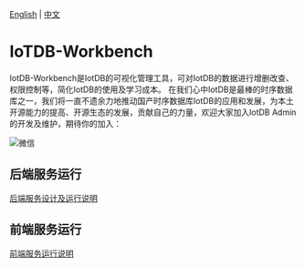 <!--

    Licensed to the Apache Software Foundation (ASF) under one
    or more contributor license agreements.  See the NOTICE file
    distributed with this work for additional information
    regarding copyright ownership.  The ASF licenses this file
    to you under the Apache License, Version 2.0 (the
    "License"); you may not use this file except in compliance
    with the License.  You may obtain a copy of the License at

        http://www.apache.org/licenses/LICENSE-2.0

    Unless required by applicable law or agreed to in writing,
    software distributed under the License is distributed on an
    "AS IS" BASIS, WITHOUT WARRANTIES OR CONDITIONS OF ANY
    KIND, either express or implied.  See the License for the
    specific language governing permissions and limitations
    under the License.

-->

[English](./README.md) | [中文](./README_zh.md)

# IoTDB-Workbench

IotDB-Workbench是IotDB的可视化管理工具，可对IotDB的数据进行增删改查、权限控制等，简化IotDB的使用及学习成本。
在我们心中IotDB是最棒的时序数据库之一，我们将一直不遗余力地推动国产时序数据库IotDB的应用和发展，为本土开源能力的提高、开源生态的发展，贡献自己的力量，欢迎大家加入IotDB Admin的开发及维护，期待你的加入：

![微信](backend/doc/image/wechat.png)

## 后端服务运行

[后端服务设计及运行说明](backend/README.md)

## 前端服务运行

[前端服务运行说明](frontend/README.md)


